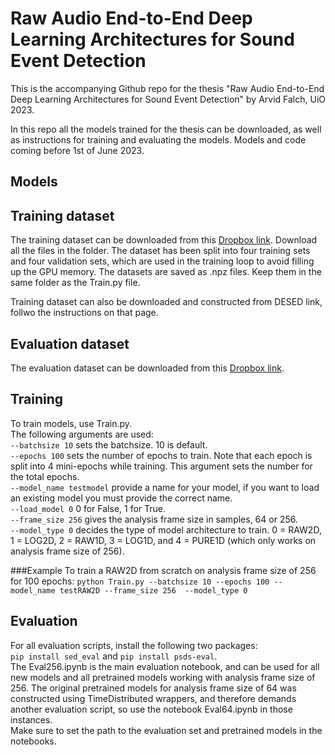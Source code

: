 # Raw Audio End-to-End Deep Learning Architectures for Sound Event Detection
This is the accompanying Github repo for the thesis "Raw Audio End-to-End Deep Learning Architectures for Sound Event Detection" by Arvid Falch, UiO 2023. 

In this repo all the models trained for the thesis can be downloaded, as well as instructions for training and evaluating the models. 
Models and code coming before 1st of June 2023. 
## Models

## Training dataset
The training dataset can be downloaded from this [Dropbox link](https://www.dropbox.com/sh/3jsvlptg971zjf1/AADiSkKnJweOYZyYBS_njgMRa?dl=0). Download all the files in the folder. The dataset has been split into four training sets and four validation sets, which are used in the training loop to avoid filling up the GPU memory. The datasets are saved as .npz files. Keep them in the same folder as the Train.py file. 

Training dataset can also be downloaded and constructed from DESED link, follwo the instructions on that page. 

## Evaluation dataset
The evaluation dataset can be downloaded from this [Dropbox link](https://www.dropbox.com/scl/fo/yms4wsqj97mgwnv2wkdr3/h?dl=0&rlkey=698xzssz2rcuqe8w0wozc05kf). 

## Training

To train models, use Train.py.   
The following arguments are used:  
`--batchsize 10` sets the batchsize. 10 is default.   
`--epochs 100` sets the number of epochs to train. Note that each epoch is split into 4 mini-epochs while training. This argument sets the number for the total epochs.   
`--model_name testmodel` provide a name for your model, if you want to load an existing model you must provide the correct name.   
`--load_model 0` 0 for False, 1 for True.  
`--frame_size 256` gives the analysis frame size in samples, 64 or 256.   
`--model_type 0` decides the type of model architecture to train. 0 = RAW2D, 1 = LOG2D, 2 = RAW1D, 3 = LOG1D, and 4 = PURE1D (which only works on analysis frame size of 256). 

###Example
To train a RAW2D from scratch on analysis frame size of 256 for 100 epochs: 
`python Train.py --batchsize 10 --epochs 100 --model_name testRAW2D --frame_size 256  --model_type 0`

## Evaluation
For all evaluation scripts, install the following two packages:  
`pip install sed_eval` and `pip install psds-eval`.  
The Eval256.ipynb is the main evaluation notebook, and can be used for all new models and all pretrained models working with analysis frame size of 256. The original pretrained models for analysis frame size of 64 was constructed using TimeDistributed wrappers, and therefore demands another evaluation script, so use the notebook Eval64.ipynb in those instances.  
Make sure to set the path to the evaluation set and pretrained models in the notebooks. 
